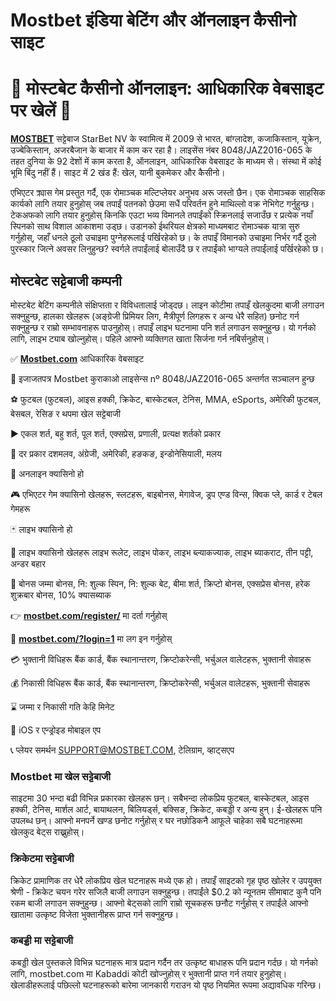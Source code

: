 # Mostbet इंडिया बेटिंग और ऑनलाइन कैसीनो साइट
# 🎲 मोस्टबेट कैसीनो ऑनलाइन: आधिकारिक वेबसाइट पर खेलें 🎰

[**MOSTBET**](https://tinyurl.com/ehn56am4) सट्टेबाज StarBet NV के स्वामित्व में 2009 से भारत, बांग्लादेश, कजाकिस्तान, यूक्रेन, उज्बेकिस्तान, अजरबैजान के बाजार में काम कर रहा है। लाइसेंस नंबर 8048/JAZ2016-065 के तहत दुनिया के 92 देशों में काम करता है, ऑनलाइन, आधिकारिक वेबसाइट के माध्यम से। संस्था में कोई भूमि बिंदु नहीं हैं। साइट में 2 खंड हैं: खेल, यानी बुकमेकर और कैसीनो।

एभिएटर क्र्यास गेम प्रस्तुत गर्दै, एक रोमाञ्चक मल्टिप्लेयर अनुभव अरू जस्तो छैन। एक रोमाञ्चक साहसिक कार्यको लागि तयार हुनुहोस् जब तपाईं पतनको छेउमा सधैं परिवर्तन हुने माथिल्लो वक्र नेभिगेट गर्नुहुन्छ। टेकअफको लागि तयार हुनुहोस् किनकि एउटा भव्य विमानले तपाईंको स्क्रिनलाई सजाउँछ र प्रत्येक नयाँ स्पिनको साथ विशाल आकाशमा उड्छ। उडानको ईथरियल क्षेत्रको माध्यमबाट रोमाञ्चक यात्रा सुरु गर्नुहोस्, जहाँ धनले ठूलो उचाइमा पुग्नेहरूलाई पर्खिरहेको छ। के तपाइँ विमानको उचाइमा निर्भर गर्दै ठूलो पुरस्कार जित्ने अवसर लिनुहुन्छ? स्वर्गले तपाईंलाई बोलाउँदै छ र तपाईंको भाग्यले तपाईंलाई पर्खिरहेको छ।

## मोस्टबेट सट्टेबाजी कम्पनी

मोस्टबेट बेटिंग कम्पनीले संक्षिप्तता र विविधतालाई जोड्दछ। लाइन कोटीमा तपाइँ खेलकुदमा बाजी लगाउन सक्नुहुन्छ, हालका खेलहरू (अङ्ग्रेजी प्रिमियर लिग, मैत्रीपूर्ण लिगहरू र अन्य धेरै सहित) छनोट गर्न सक्नुहुन्छ र राम्रो सम्भावनाहरू पाउनुहोस्। तपाइँ लाइभ घटनामा पनि शर्त लगाउन सक्नुहुन्छ। यो गर्नको लागि, लाइभ ट्याब खोल्नुहोस्। पहिले आफ्नो व्यक्तिगत खाता सिर्जना गर्न नबिर्सनुहोस्।


✅ [**Mostbet.com**](https://tinyurl.com/ehn56am4) आधिकारिक वेबसाइट

📃 इजाजतपत्र Mostbet कुराकाओ लाइसेन्स nº 8048/JAZ2016-065 अन्तर्गत सञ्चालन हुन्छ

⚽ फुटबल (फुटबल), आइस हक्की, क्रिकेट, बास्केटबल, टेनिस, MMA, eSports, अमेरिकी फुटबल, बेसबल, रेसिङ र थपमा खेल सट्टेबाजी

▶ एकल शर्त, बहु शर्त, पूल शर्त, एक्सप्रेस, प्रणाली, प्रत्यक्ष शर्तको प्रकार

🔢 दर प्रकार दशमलव, अंग्रेजी, अमेरिकी, हङकङ, इन्डोनेसियाली, मलय

🎰 अनलाइन क्यासिनो हो

🎮 एभिएटर गेम क्यासिनो खेलहरू, स्लटहरू, बाइबोनस, मेगावेज, ड्रप एण्ड विन्स, क्विक प्ले, कार्ड र टेबल गेमहरू

🃏 लाइभ क्यासिनो हो

🎲 लाइभ क्यासिनो खेलहरू लाइभ रूलेट, लाइभ पोकर, लाइभ ब्ल्याकज्याक, लाइभ ब्याकराट, तीन पट्टी, अन्डर बहार

🎁 बोनस जम्मा बोनस, नि: शुल्क स्पिन, नि: शुल्क बेट, बीमा शर्त, क्रिप्टो बोनस, एक्सप्रेस बोनस, हरेक शुक्रबार बोनस, 10% क्यासब्याक

👉 [**mostbet.com/register/**](https://tinyurl.com/ehn56am4) मा दर्ता गर्नुहोस्

🔹 [**mostbet.com/?login=1**](https://tinyurl.com/ehn56am4) मा लग इन गर्नुहोस्

💳 भुक्तानी विधिहरू बैंक कार्ड, बैंक स्थानान्तरण, क्रिप्टोकरेन्सी, भर्चुअल वालेटहरू, भुक्तानी सेवाहरू

💰 निकासी विधिहरू बैंक कार्ड, बैंक स्थानान्तरण, क्रिप्टोकरेन्सी, भर्चुअल वालेटहरू, भुक्तानी सेवाहरू

⌛ जम्मा र निकासी गति केहि मिनेट

📱 iOS र एन्ड्रोइड मोबाइल एप

📞 प्लेयर समर्थन SUPPORT@MOSTBET.COM, टेलिग्राम, व्हाट्सएप

### **Mostbet मा खेल सट्टेबाजी**
साइटमा 30 भन्दा बढी विभिन्न प्रकारका खेलहरू छन्। सबैभन्दा लोकप्रिय फुटबल, बास्केटबल, आइस हक्की, टेनिस, मार्शल आर्ट, बायाथलन, बिलियर्ड्स, बक्सिङ, क्रिकेट, कबड्डी र अन्य हुन्। ई-खेलहरू पनि उपलब्ध छन्। आफ्नो मनपर्ने खण्ड छनोट गर्नुहोस् र घर नछोडिकनै आफूले चाहेका सबै घटनाहरूमा खेलकुद बेट्स राख्नुहोस्।

### **क्रिकेटमा सट्टेबाजी**
क्रिकेट प्रामाणिक तर धेरै लोकप्रिय खेल घटनाहरू मध्ये एक हो। तपाइँ साइटको गृह पृष्ठ खोलेर र उपयुक्त श्रेणी - क्रिकेट चयन गरेर सजिलै बाजी लगाउन सक्नुहुन्छ। तपाईंले $0.2 को न्यूनतम सीमाबाट कुनै पनि रकम बाजी लगाउन सक्नुहुन्छ। आफ्नो बेट्सको लागि राम्रो सूचकहरू छनौट गर्नुहोस् र तपाईंले आफ्नो खातामा उत्कृष्ट विजेता भुक्तानीहरू प्राप्त गर्न सक्नुहुन्छ।

### **कबड्डी मा सट्टेबाजी**
कबड्डी खेल पुस्तकले विभिन्न घटनाहरू मात्र प्रदान गर्दैन तर उत्कृष्ट बाधाहरू पनि प्रदान गर्दछ। यो गर्नको लागि, mostbet.com मा Kabaddi कोटी खोज्नुहोस् र भुक्तानी प्राप्त गर्न तयार हुनुहोस्। खेलाडीहरूलाई पछिल्लो घटनाहरूको बारेमा जानकारी गराउन यो पृष्ठ नियमित रूपमा अद्यावधिक गरिन्छ।
